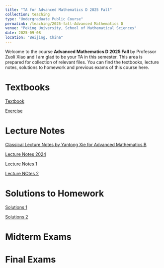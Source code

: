 ```yaml
---
title: "TA for Advanced Mathematics D 2025 Fall"
collection: teaching
type: "Undergraduate Public Course"
permalink: /teaching/2025-fall-Advanced Mathematics D
venue: "Peking University, School of Mathematical Sciences"
date: 2025-09-08
location: "Beijing, China"
---
```


Welcome to the course **Advanced Mathematics D 2025 Fall** by Professor Zuoli Xiao and I am glad to be your TA in this semester. This area is prepared for collection of relevant files. You can find the textbooks, lecture notes, solutions to homework and previous exams of this course here.

Textbooks
======
[Textbook](../assets/textbook.pdf)

[Exercise](../assets/exercise.pdf)

Lecture Notes
======
[Classical Lecture Notes by Yantong Xie for Advanced Mathematics B](https://darkoxie.github.io/)

[Lecture Notes 2024](../assets/Lecture_Notes_2024.pdf)

[Lecture Notes 1](../assets/2025_Lecture_Notes_1.pdf)

[Lecture NOtes 2](../assets/2025_Lecture_Notes_2.pdf)


Solutions to Homework
======
[Solutions 1](../assets/Solutions1.pdf)

[Solutions 2](../assets/Solutions2.pdf)


Midterm Exams
======

Final Exams
======
